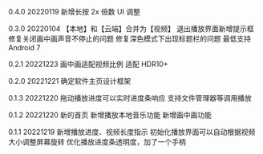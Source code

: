 0.4.0 20220119
新增长按 2x 倍数
UI 调整

0.3.0 20220104
【本地】和【云端】合并为【视频】
退出播放界面新增提示框
修复关闭画中画声音不停止的问题
修复深色模式下出现标题栏的问题
最低支持 Android 7

0.2.1 20221223
画中画适配视频比例
适配 HDR10+

0.2.0 20221221
确定软件主页设计框架

0.1.3 20221220
拖动播放进度可以实时进度条响应
支持文件管理器等调用播放

0.1.2 20221220
新的首页
新增播放本地音乐功能
新增画中画功能

0.1.1 20221219
新增播放进度、视频长度指示
初始化播放界面可以自动根据视频大小调整屏幕旋转
优化播放进度条透明度，加了一个手柄